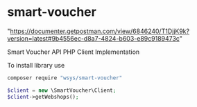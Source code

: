 # smart-voucher
"https://documenter.getpostman.com/view/6846240/T1DjjK9k?version=latest#9b4556ec-d8a7-4824-b603-e89c9189473c"

Smart Voucher API PHP Client Implementation   

To install library use
```bash
composer require "wsys/smart-voucher"
```

```php
$client = new \SmartVoucher\Client;
$client->getWebshops();
```
